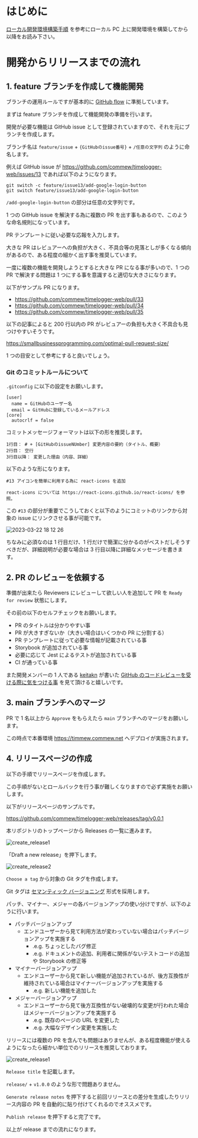 # はじめに

[ローカル開発環境構築手順](https://github.com/commew/timelogger-web/blob/main/docs/setup.md) を参考にローカル PC 上に開発環境を構築してから以降をお読み下さい。

# 開発からリリースまでの流れ

## 1. feature ブランチを作成して機能開発

ブランチの運用ルールですが基本的に [GitHub flow](https://guides.github.com/introduction/flow/) に準拠しています。

まずは feature ブランチを作成して機能開発の準備を行います。

開発が必要な機能は GitHub issue として登録されていますので、それを元にブランチを作成します。

ブランチ名は `feature/issue` + `{GitHubのissue番号}` + `/任意の文字列` のように命名します。

例えば GitHub issue が https://github.com/commew/timelogger-web/issues/13 であれば以下のようになります。

```
git switch -c feature/issue13/add-google-login-button
git switch feature/issue13/add-google-login-button
```

`/add-google-login-button` の部分は任意の文字列です。

1 つの GitHub issue を解決する為に複数の PR を出す事もあるので、このような命名規則になっています。

PR テンプレートに従い必要な応報を入力します。

大きな PR はレビュアーへの負担が大きく、不具合等の見落としが多くなる傾向があるので、ある程度の細かく出す事を推奨しています。

一度に複数の機能を開発しようとすると大きな PR になる事が多いので、1 つの PR で解決する問題は 1 つにする事を意識すると適切な大きさになります。

以下がサンプル PR になります。

- https://github.com/commew/timelogger-web/pull/33
- https://github.com/commew/timelogger-web/pull/34
- https://github.com/commew/timelogger-web/pull/35

以下の記事によると 200 行以内の PR がレビュアーの負担も大きく不具合も見つけやすいそうです。

https://smallbusinessprogramming.com/optimal-pull-request-size/

1 つの目安として参考にすると良いでしょう。

### Git のコミットルールについて

`.gitconfig` に以下の設定をお願いします。

```
[user]
  name = GitHubのユーザー名
  email = GitHubに登録しているメールアドレス
[core]
  autocrlf = false
```

コミットメッセージフォーマットは以下の形を推奨します。

```
1行目： # + [GitHubのissueNUmber] 変更内容の要約（タイトル、概要）
2行目： 空行
3行目以降： 変更した理由（内容、詳細）
```

以下のような形になります。

```
#13 アイコンを簡単に利用する為に react-icons を追加

react-icons については https://react-icons.github.io/react-icons/ を参照。
```

この `#13` の部分が重要でこうしておくと以下のようにコミットのリンクから対象の issue にリンクさせる事が可能です。

![2023-03-22 18 12 26](https://user-images.githubusercontent.com/11032365/226855375-c80d85b2-79bc-4515-baef-deac6cc8da0b.png)

ちなみに必須なのは 1 行目だけ、1 行だけで簡潔に分かるのがベストだしそうすべきだが、詳細説明が必要な場合は 3 行目以降に詳細なメッセージを書きます。

## 2. PR のレビューを依頼する

準備が出来たら Reviewers にレビューして欲しい人を追加して PR を `Ready for review` 状態にします。

その前の以下のセルフチェックをお願いします。

- PR のタイトルは分かりやすい事
- PR が大きすぎないか（大きい場合はいくつかの PR に分割する）
- PR テンプレートに従って必要な情報が記載されている事
- Storybook が追加されている事
- 必要に応じて Jest によるテストが追加されている事
- CI が通っている事

また開発メンバーの 1 人である [keitakn](https://github.com/keitakn) が書いた [GitHub のコードレビューを受ける際に気をつける事](https://zenn.dev/keitakn/articles/github-code-review-reviewee) を見て頂けると嬉しいです。

## 3. main ブランチへのマージ

PR で 1 名以上から `Approve` をもらえたら `main` ブランチへのマージをお願いします。

この時点で本番環境 https://timmew.commew.net へデプロイが実施されます。

## 4. リリースページの作成

以下の手順でリリースページを作成します。

この手順がないとロールバックを行う事が難しくなりますので必ず実施をお願いします。

以下がリリースページのサンプルです。

https://github.com/commew/timelogger-web/releases/tag/v0.0.1

本リポジトリのトップページから Releases の一覧に進みます。

![create_release1](https://user-images.githubusercontent.com/11032365/226859151-fe6fbf99-0d46-4d0d-bc4f-9147f830548c.png)

「Draft a new release」を押下します。

![create_release2](https://user-images.githubusercontent.com/11032365/226859145-1cc43422-474a-4def-a208-e7cb01575981.png)

`Choose a tag` から対象の Git タグを作成します。

Git タグは [セマンティック バージョニング](https://semver.org/lang/ja/) 形式を採用します。

パッチ、マイナー、メジャーの各バージョンアップの使い分けですが、以下のように行います。

- パッチバージョンアップ
  - エンドユーザーから見て利用方法が変わっていない場合はパッチバージョンアップを実施する
    - .e.g. ちょっとしたバグ修正
    - .e.g. ドキュメントの追加、利用者に関係がないテストコードの追加や Storybook の修正等
- マイナーバージョンアップ
  - エンドユーザーから見て新しい機能が追加されているが、後方互換性が維持されている場合はマイナーバージョンアップを実施する
    - .e.g. 新しい機能を追加した
- メジャーバージョンアップ
  - エンドユーザーから見て後方互換性がない破壊的な変更が行われた場合はメジャーバージョンアップを実施する
    - .e.g. 既存のページの URL を変更した
    - .e.g. 大幅なデザイン変更を実施した

リリースには複数の PR を含んでも問題はありませんが、ある程度機能が使えるようになったら細かい単位でのリリースを推奨しております。

![create_release1](https://user-images.githubusercontent.com/11032365/226859151-fe6fbf99-0d46-4d0d-bc4f-9147f830548c.png)

`Release title` を記載します。

`release/` + `v1.0.0` のような形で問題ありません。

`Generate release notes` を押下すると前回リリースとの差分を生成したりリリース内容の PR を自動的に貼り付けてくれるのでオススメです。

`Publish release` を押下すると完了です。

以上が release までの流れになります。
